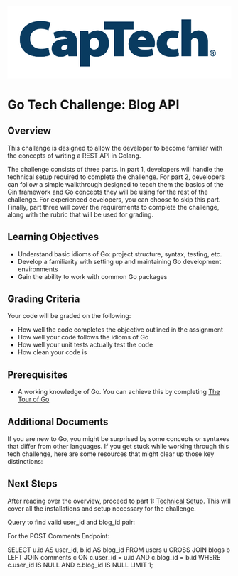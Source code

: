 ![CapTech Logo](/docs/Images/CaptechLogo.png)
# Go Tech Challenge: Blog API

## Overview

This challenge is designed to allow the developer to become familiar with the concepts of writing a REST API in Golang.

The challenge consists of three parts. In part 1, developers will handle the technical setup required to complete the challenge. For part 2, developers can follow a simple walkthrough designed to teach them the basics of the Gin framework and Go concepts they will be using for the rest of the challenge. For experienced developers, you can choose to skip this part. Finally, part three will cover the requirements to complete the challenge, along with the rubric that will be used for grading.

## Learning Objectives

- Understand basic idioms of Go: project structure, syntax, testing, etc.
- Develop a familiarity with setting up and maintaining Go development environments
- Gain the ability to work with common Go packages

## Grading Criteria

Your code will be graded on the following:
- How well the code completes the objective outlined in the assignment
- How well your code follows the idioms of Go
- How well your unit tests actually test the code
- How clean your code is


## Prerequisites

- A working knowledge of Go. You can achieve this by completing [The Tour of Go](https://go.dev/tour/welcome/1)

## Additional Documents

If you are new to Go, you might be surprised by some concepts or syntaxes that differ from other languages. If you get stuck while working through this tech challenge, here are some resources that might clear up those key distinctions:

## Next Steps

After reading over the overview, proceed to part 1: [Technical Setup](docs/1-Technical-Setup.md). This will cover all the installations and setup necessary for the challenge.













Query to find valid user_id and blog_id pair:

For the POST Comments Endpoint: 

SELECT u.id AS user_id, b.id AS blog_id
FROM users u
CROSS JOIN blogs b
LEFT JOIN comments c ON c.user_id = u.id AND c.blog_id = b.id
WHERE c.user_id IS NULL AND c.blog_id IS NULL
LIMIT 1;